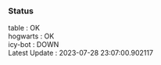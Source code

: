 ### Status


table : OK  
hogwarts : OK  
icy-bot : DOWN  
Latest Update : 2023-07-28 23:07:00.902117
